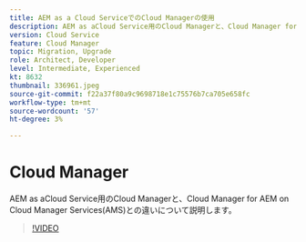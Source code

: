 ```yaml
---
title: AEM as a Cloud ServiceでのCloud Managerの使用
description: AEM as aCloud Service用のCloud Managerと、Cloud Manager for AEM on Cloud Manager Services(AMS)との違いについて説明します。
version: Cloud Service
feature: Cloud Manager
topic: Migration, Upgrade
role: Architect, Developer
level: Intermediate, Experienced
kt: 8632
thumbnail: 336961.jpeg
source-git-commit: f22a37f80a9c9698718e1c75576b7ca705e658fc
workflow-type: tm+mt
source-wordcount: '57'
ht-degree: 3%

---
```



# Cloud Manager 

AEM as aCloud Service用のCloud Managerと、Cloud Manager for AEM on Cloud Manager Services(AMS)との違いについて説明します。

>[!VIDEO](https://video.tv.adobe.com/v/336961/?quality=12&learn=on)
